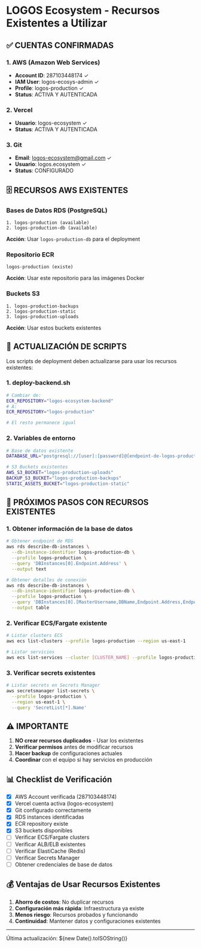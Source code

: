 # LOGOS Ecosystem - Recursos Existentes a Utilizar

## ✅ CUENTAS CONFIRMADAS

### 1. AWS (Amazon Web Services)
- **Account ID**: 287103448174 ✓
- **IAM User**: logos-ecosys-admin ✓
- **Profile**: logos-production ✓
- **Status**: ACTIVA Y AUTENTICADA

### 2. Vercel
- **Usuario**: logos-ecosystem ✓
- **Status**: ACTIVA Y AUTENTICADA

### 3. Git
- **Email**: logos-ecosystem@gmail.com ✓
- **Usuario**: logos.ecosystem ✓
- **Status**: CONFIGURADO

## 🗄️ RECURSOS AWS EXISTENTES

### Bases de Datos RDS (PostgreSQL)
```
1. logos-production (available)
2. logos-production-db (available)
```
**Acción**: Usar `logos-production-db` para el deployment

### Repositorio ECR
```
logos-production (existe)
```
**Acción**: Usar este repositorio para las imágenes Docker

### Buckets S3
```
1. logos-production-backups
2. logos-production-static  
3. logos-production-uploads
```
**Acción**: Usar estos buckets existentes

## 📝 ACTUALIZACIÓN DE SCRIPTS

Los scripts de deployment deben actualizarse para usar los recursos existentes:

### 1. deploy-backend.sh
```bash
# Cambiar de:
ECR_REPOSITORY="logos-ecosystem-backend"
# A:
ECR_REPOSITORY="logos-production"

# El resto permanece igual
```

### 2. Variables de entorno
```bash
# Base de datos existente
DATABASE_URL="postgresql://[user]:[password]@[endpoint-de-logos-production-db]:5432/[database]"

# S3 Buckets existentes
AWS_S3_BUCKET="logos-production-uploads"
BACKUP_S3_BUCKET="logos-production-backups"
STATIC_ASSETS_BUCKET="logos-production-static"
```

## 🔧 PRÓXIMOS PASOS CON RECURSOS EXISTENTES

### 1. Obtener información de la base de datos
```bash
# Obtener endpoint de RDS
aws rds describe-db-instances \
  --db-instance-identifier logos-production-db \
  --profile logos-production \
  --query 'DBInstances[0].Endpoint.Address' \
  --output text

# Obtener detalles de conexión
aws rds describe-db-instances \
  --db-instance-identifier logos-production-db \
  --profile logos-production \
  --query 'DBInstances[0].[MasterUsername,DBName,Endpoint.Address,Endpoint.Port]' \
  --output table
```

### 2. Verificar ECS/Fargate existente
```bash
# Listar clusters ECS
aws ecs list-clusters --profile logos-production --region us-east-1

# Listar servicios
aws ecs list-services --cluster [CLUSTER_NAME] --profile logos-production
```

### 3. Verificar secrets existentes
```bash
# Listar secrets en Secrets Manager
aws secretsmanager list-secrets \
  --profile logos-production \
  --region us-east-1 \
  --query 'SecretList[*].Name'
```

## ⚠️ IMPORTANTE

1. **NO crear recursos duplicados** - Usar los existentes
2. **Verificar permisos** antes de modificar recursos
3. **Hacer backup** de configuraciones actuales
4. **Coordinar** con el equipo si hay servicios en producción

## 📊 Checklist de Verificación

- [x] AWS Account verificada (287103448174)
- [x] Vercel cuenta activa (logos-ecosystem)
- [x] Git configurado correctamente
- [x] RDS instances identificadas
- [x] ECR repository existe
- [x] S3 buckets disponibles
- [ ] Verificar ECS/Fargate clusters
- [ ] Verificar ALB/ELB existentes
- [ ] Verificar ElastiCache (Redis)
- [ ] Verificar Secrets Manager
- [ ] Obtener credenciales de base de datos

## 💰 Ventajas de Usar Recursos Existentes

1. **Ahorro de costos**: No duplicar recursos
2. **Configuración más rápida**: Infraestructura ya existe
3. **Menos riesgo**: Recursos probados y funcionando
4. **Continuidad**: Mantener datos y configuraciones existentes

---

Última actualización: ${new Date().toISOString()}